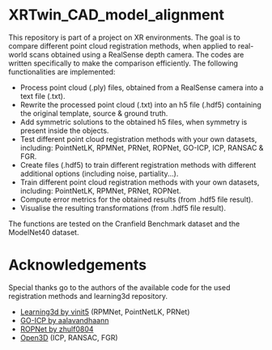 # XRTwin_CAD_model_alignment

This repository is part of a project on XR environments. The goal is to compare different point cloud registration methods, when applied to real-world scans obtained using a RealSense depth camera. The codes are written specifically to make the comparison efficiently. The following functionalities are implemented:
- Process point cloud (.ply) files, obtained from a RealSense camera into a text file (.txt).
- Rewrite the processed point cloud (.txt) into an h5 file (.hdf5) containing the original template, source & ground truth.
- Add symmetric solutions to the obtained h5 files, when symmetry is present inside the objects.
- Test different point cloud registration methods with your own datasets, including: PointNetLK, RPMNet, PRNet, ROPNet, GO-ICP, ICP, RANSAC & FGR.
- Create files (.hdf5) to train different registration methods with different additional options (including noise, partiality...).
- Train different point cloud registration methods with your own datasets, including: PointNetLK, RPMNet, PRNet, ROPNet.
- Compute error metrics for the obtained results (from .hdf5 file result).
- Visualise the resulting transformations (from .hdf5 file result).

The functions are tested on the Cranfield Benchmark dataset and the ModelNet40 dataset.

# Acknowledgements
Special thanks go to the authors of the available code for the used registration methods and learning3d repository.
- [Learning3d by vinit5](https://github.com/vinits5/learning3d#use-your-own-data) (RPMNet, PointNetLK, PRNet)
- [GO-ICP by aalavandhaann](https://github.com/aalavandhaann/go-icp_cython)
- [ROPNet by zhulf0804](https://github.com/zhulf0804/ROPNet)
- [Open3D](http://www.open3d.org/) (ICP, RANSAC, FGR)
